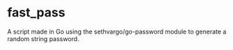# fast_pass
A script made in Go using the sethvargo/go-password module to generate a random string password.
